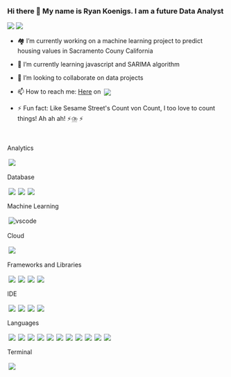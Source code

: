 
### Hi there 👋 My name is Ryan Koenigs. I am a future Data Analyst


<img src="{https://img.shields.io/badge/MySQL-005C84?style=for-the-badge&logo=mysql&logoColor=white}" />
<img src="{https://img.shields.io/badge/TensorFlow-FF6F00?style=for-the-badge&logo=tensorflow&logoColor=white}" />

- 🏘️ I’m currently working on a machine learning project to predict housing values in Sacramento Couny California
- 💪 I’m currently learning javascript and SARIMA algorithm
- 👯 I’m looking to collaborate on data projects
- 📫 How to reach me: [Here](https://www.linkedin.com/in/ryan-koenigs/) on <img src="https://img.shields.io/badge/LinkedIn-0077B5?style=for-the-badge&logo=linkedin&logoColor=white" style="vertical-align:top; margin:3px"> 




- ⚡ Fun fact: Like Sesame Street's Count von Count, I too love to count things! Ah ah ah! ⚡⛈️ ⚡

<br/>




Analytics

<img src="https://img.shields.io/badge/Tableau-E97627?style=for-the-badge&logo=Tableau&logoColor=white" style="vertical-align:top; margin:3px">

Database 

<img src="https://img.shields.io/badge/PostgreSQL-316192?style=for-the-badge&logo=postgresql&logoColor=white" style="vertical-align:top; margin:3px"><img src="https://img.shields.io/badge/MySQL-005C84?style=for-the-badge&logo=mysql&logoColor=white" style="vertical-align:top; margin:3px"><img src="https://img.shields.io/badge/MongoDB-4EA94B?style=for-the-badge&logo=mongodb&logoColor=white" style="vertical-align:top; margin:3px">

Machine Learning

<img src="https://img.shields.io/badge/TensorFlow-FF6F00?style=for-the-badge&logo=tensorflow&logoColor=white" alt="vscode" style="vertical-align:top; margin:3px">

 Cloud
 
 <img src="https://img.shields.io/badge/Amazon_AWS-FF9900?style=for-the-badge&logo=amazonaws&logoColor=white" style="vertical-align:top; margin:3px">
 
 Frameworks and Libraries
 
 <img src="https://img.shields.io/badge/Bootstrap-563D7C?style=for-the-badge&logo=bootstrap&logoColor=white" style="vertical-align:top; margin:3px"><img src="https://img.shields.io/badge/conda-342B029.svg?&style=for-the-badge&logo=anaconda&logoColor=white" style="vertical-align:top; margin:3px"><img src="https://img.shields.io/badge/Flask-000000?style=for-the-badge&logo=flask&logoColor=white" style="vertical-align:top; margin:3px"><img src="https://img.shields.io/badge/OpenStreetMap-7EBC6F?style=for-the-badge&logo=OpenStreetMap&logoColor=white" style="vertical-align:top; margin:3px">
 
 IDE
 
<img src="https://img.shields.io/badge/Colab-F9AB00?style=for-the-badge&logo=googlecolab&color=525252" style="vertical-align:top; margin:3px"><img src="https://img.shields.io/badge/VIM-%2311AB00.svg?&style=for-the-badge&logo=vim&logoColor=white" style="vertical-align:top; margin:3px"><img src="https://img.shields.io/badge/Jupyter-F37626.svg?&style=for-the-badge&logo=Jupyter&logoColor=white" style="vertical-align:top; margin:3px"><img src="https://img.shields.io/badge/Visual_Studio_Code-0078D4?style=for-the-badge&logo=visual%20studio%20code&logoColor=white" style="vertical-align:top; margin:3px">

Languages

<img src="https://img.shields.io/badge/HTML5-E34F26?style=for-the-badge&logo=html5&logoColor=white" style="vertical-align:top; margin:3px"><img src="https://img.shields.io/badge/JavaScript-323330?style=for-the-badge&logo=javascript&logoColor=F7DF1E" style="vertical-align:top; margin:3px"><img src="https://img.shields.io/badge/json-5E5C5C?style=for-the-badge&logo=json&logoColor=white" style="vertical-align:top; margin:3px"><img src="https://img.shields.io/badge/Keras-D00000?style=for-the-badge&logo=Keras&logoColor=white" style="vertical-align:top; margin:3px"><img src="https://img.shields.io/badge/Leaflet-199900?style=for-the-badge&logo=Leaflet&logoColor=white" style="vertical-align:top; margin:3px"><img src="https://img.shields.io/badge/Pandas-2C2D72?style=for-the-badge&logo=pandas&logoColor=white" style="vertical-align:top; margin:3px"><img src="https://img.shields.io/badge/Numpy-777BB4?style=for-the-badge&logo=numpy&logoColor=white" style="vertical-align:top; margin:3px"><img src="https://img.shields.io/badge/Plotly-239120?style=for-the-badge&logo=plotly&logoColor=white" style="vertical-align:top; margin:3px"><img src="https://img.shields.io/badge/Python-FFD43B?style=for-the-badge&logo=python&logoColor=blue" style="vertical-align:top; margin:3px"><img src="https://img.shields.io/badge/scikit_learn-F7931E?style=for-the-badge&logo=scikit-learn&logoColor=white" style="vertical-align:top; margin:3px"><img src="https://img.shields.io/badge/SciPy-654FF0?style=for-the-badge&logo=SciPy&logoColor=white" style="vertical-align:top; margin:3px">

Terminal

<img src="https://img.shields.io/badge/GIT-E44C30?style=for-the-badge&logo=git&logoColor=white" style="vertical-align:top; margin:3px">
 
